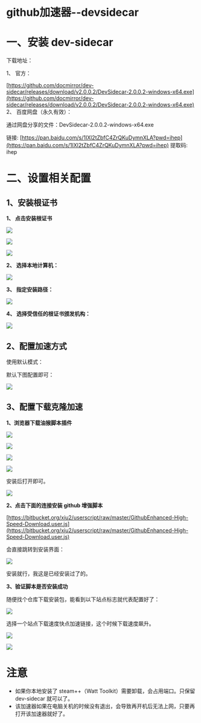 # github加速器--devsidecar

# 一、安装 dev-sidecar

下载地址：

1、 官方：

[https://github.com/docmirror/dev-sidecar/releases/download/v2.0.0.2/DevSidecar-2.0.0.2-windows-x64.exe](https://github.com/docmirror/dev-sidecar/releases/download/v2.0.0.2/DevSidecar-2.0.0.2-windows-x64.exe)  
2、 百度网盘（永久有效）：

通过网盘分享的文件：DevSidecar-2.0.0.2-windows-x64.exe

链接: [https://pan.baidu.com/s/1IXl2tZbfC4ZrQKuDymnXLA?pwd=ihep](https://pan.baidu.com/s/1IXl2tZbfC4ZrQKuDymnXLA?pwd=ihep) 提取码: ihep 

# 二、设置相关配置

## 1、安装根证书


**1、 点击安装根证书**

![](https://cdn.nlark.com/yuque/0/2025/png/57681281/1757436930156-8ae9fd2a-8b44-40c3-8e8d-27a74f261859.png)

![](https://cdn.nlark.com/yuque/0/2025/png/57681281/1757437051840-16d7629e-f235-4e64-aaf2-f5c5a773e1f8.png)

![](https://cdn.nlark.com/yuque/0/2025/png/57681281/1757437085657-69f49e58-1946-49a3-aec7-5bbc3dcdc93d.png)

**2、 选择本地计算机：**

![](https://cdn.nlark.com/yuque/0/2025/png/57681281/1757437140347-183562f1-8b5f-4d4b-9061-71f2ef25c22a.png)

**3、 指定安装路径：**

![](https://cdn.nlark.com/yuque/0/2025/png/57681281/1757437182520-508a924f-4179-4f91-b982-8be487fb3dfb.png)

**4、 选择受信任的根证书颁发机构：**

![](https://cdn.nlark.com/yuque/0/2025/png/57681281/1757437268220-f1c38e02-322c-4dda-8d24-e8b38e5332be.png)

## 2、配置加速方式

使用默认模式：

默认下图配置即可：

![](https://cdn.nlark.com/yuque/0/2025/png/57681281/1757479006251-d4e3bc2a-9898-4118-bfeb-64c120d8abc3.png)

## 3、配置下载克隆加速


**1、浏览器下载油猴脚本插件**

![](https://cdn.nlark.com/yuque/0/2025/png/57681281/1757437610842-03d7a967-7522-4064-a479-93b8a8aa777d.png)

![](https://cdn.nlark.com/yuque/0/2025/png/57681281/1757437663854-1b907e8c-1bc9-4765-92df-6364f57b14d4.png)

![](https://cdn.nlark.com/yuque/0/2025/png/57681281/1757437513276-6e97cca8-5aee-477d-930f-17ece9366dac.png)

![](https://cdn.nlark.com/yuque/0/2025/png/57681281/1757437734418-594b0298-593c-42df-8e42-ba53431209dd.png)

安装后打开即可。

![](https://cdn.nlark.com/yuque/0/2025/png/57681281/1757479076555-f6057978-c77d-4004-85f1-9865f6cb4006.png)

**2、点击下面的连接安装 github 增强脚本**

[https://bitbucket.org/xiu2/userscript/raw/master/GithubEnhanced-High-Speed-Download.user.js](https://bitbucket.org/xiu2/userscript/raw/master/GithubEnhanced-High-Speed-Download.user.js)

会直接跳转到安装界面：

![](https://cdn.nlark.com/yuque/0/2025/png/57681281/1757437841351-6826a12b-03d0-4e55-814f-755d23767a1e.png)

安装就行，我这是已经安装过了的。



**3、验证脚本是否安装成功**

随便找个仓库下载安装包，能看到以下站点标志就代表配置好了：

![](https://cdn.nlark.com/yuque/0/2025/png/57681281/1757437989275-3d9e9c7b-baa9-451a-bd7a-527cea0eeb21.png)

选择一个站点下载速度快点加速链接，这个时候下载速度飙升。

![](https://cdn.nlark.com/yuque/0/2025/png/57681281/1757438285387-5ee10999-a427-40cb-aaad-53ce0689f2ef.png)

![](https://cdn.nlark.com/yuque/0/2025/png/57681281/1757438090357-22998e48-9f1b-48ed-89cf-9bc37cacf845.png)

# 注意

+ 如果你本地安装了 steam++（Watt Toolkit）需要卸载，会占用端口。只保留 dev-sidecar 就可以了。
+ 该加速器如果在电脑关机的时候没有退出，会导致再开机后无法上网，只要再打开该加速器就好了。



